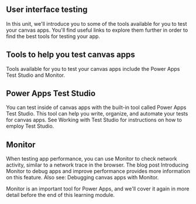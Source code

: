 ## User interface testing

In this unit, we'll introduce you to some of the tools available for you to test your canvas apps. You'll find useful links to explore them further in order to find the best tools for testing your app.

## Tools to help you test canvas apps
Tools available for you to test your canvas apps include the Power Apps Test Studio and Monitor.

## Power Apps Test Studio
You can test inside of canvas apps with the built-in tool called Power Apps Test Studio. This tool can help you write, organize, and automate your tests for canvas apps. See Working with Test Studio for instructions on how to employ Test Studio.

## Monitor
When testing app performance, you can use Monitor to check network activity, similar to a network trace in the browser. The blog post Introducing Monitor to debug apps and improve performance provides more information on this feature. Also see: Debugging canvas apps with Monitor.

Monitor is an important tool for Power Apps, and we'll cover it again in more detail before the end of this learning module.
